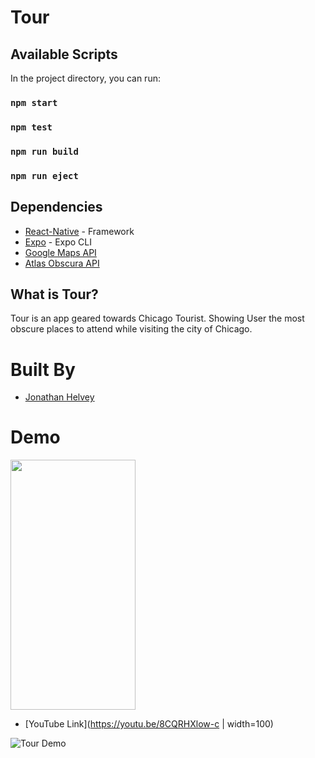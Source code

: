 # Tour

## Available Scripts

In the project directory, you can run:

### `npm start`

### `npm test`

### `npm run build`

### `npm run eject`

## Dependencies

- [React-Native](https://facebook.github.io/react-native/) - Framework
- [Expo](https://expo.io//) - Expo CLI
- [Google Maps API](hhttps://developers.google.com/maps/documentation/)
- [Atlas Obscura API](https://atlas-obscura-api.herokuapp.com/)

## What is Tour?
Tour is an app geared towards Chicago Tourist.  Showing User the most obscure places to attend while visiting the city of Chicago. 

# Built By
- [Jonathan Helvey](https://github.com/JonathanHelvey)
# Demo
<img src="Tour.gif" data-canonical-src="Tour.gif" width="200" height="400" />

- [YouTube Link](https://youtu.be/8CQRHXlow-c | width=100)

![Tour Demo](Tour.gif)
